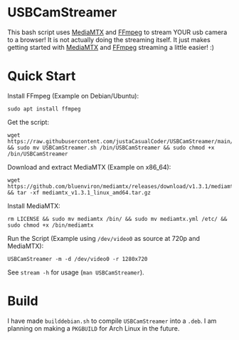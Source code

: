 # USBCamStreamer
This bash script uses [MediaMTX](https://github.com/bluenviron/mediamtx) and [FFmpeg](https://ffmpeg.org/) to stream YOUR usb camera to a browser! It is not actually doing the streaming itself. It just makes getting started with [MediaMTX](https://github.com/bluenviron/mediamtx) and [FFmpeg](https://ffmpeg.org/) streaming a little easier! :)
# Quick Start
Install FFmpeg (Example on Debian/Ubuntu):
```
sudo apt install ffmpeg
```
Get the script:
```
wget https://raw.githubusercontent.com/justaCasualCoder/USBCamStreamer/main/USBCamStreamer.sh && sudo mv USBCamStreamer.sh /bin/USBCamStreamer && sudo chmod +x /bin/USBCamStreamer
```
Download and extract MediaMTX (Example on x86_64):
```
wget https://github.com/bluenviron/mediamtx/releases/download/v1.3.1/mediamtx_v1.3.1_linux_amd64.tar.gz && tar -xf mediamtx_v1.3.1_linux_amd64.tar.gz
```
Install MediaMTX:
```
rm LICENSE && sudo mv mediamtx /bin/ && sudo mv mediamtx.yml /etc/ && sudo chmod +x /bin/mediamtx
```
Run the Script (Example using `/dev/video0` as source  at 720p and MediaMTX):
```
USBCamStreamer -m -d /dev/video0 -r 1280x720
```
See `stream -h` for usage (`man USBCamStreamer`).
# Build
I have made `builddebian.sh` to compile `USBCamStreamer` into a `.deb`. I am planning on making a `PKGBUILD` for Arch Linux in the future.
